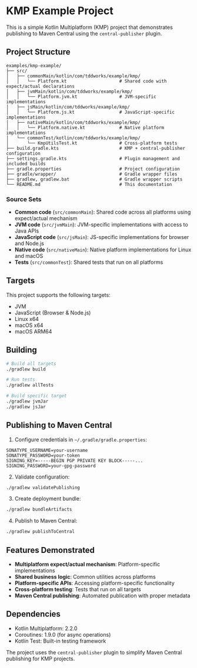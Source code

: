 # KMP Example Project

This is a simple Kotlin Multiplatform (KMP) project that demonstrates publishing to Maven Central using the `central-publisher` plugin.

## Project Structure

```
examples/kmp-example/
├── src/
│   ├── commonMain/kotlin/com/tddworks/example/kmp/
│   │   └── Platform.kt                    # Shared code with expect/actual declarations
│   ├── jvmMain/kotlin/com/tddworks/example/kmp/
│   │   └── Platform.jvm.kt                # JVM-specific implementations
│   ├── jsMain/kotlin/com/tddworks/example/kmp/
│   │   └── Platform.js.kt                 # JavaScript-specific implementations
│   ├── nativeMain/kotlin/com/tddworks/example/kmp/
│   │   └── Platform.native.kt             # Native platform implementations
│   └── commonTest/kotlin/com/tddworks/example/kmp/
│       └── KmpUtilsTest.kt                # Cross-platform tests
├── build.gradle.kts                       # KMP + central-publisher configuration
├── settings.gradle.kts                    # Plugin management and included builds
├── gradle.properties                      # Project configuration
├── gradle/wrapper/                        # Gradle wrapper files
├── gradlew, gradlew.bat                   # Gradle wrapper scripts
└── README.md                              # This documentation
```

### Source Sets
- **Common code** (`src/commonMain`): Shared code across all platforms using expect/actual mechanism
- **JVM code** (`src/jvmMain`): JVM-specific implementations with access to Java APIs
- **JavaScript code** (`src/jsMain`): JS-specific implementations for browser and Node.js
- **Native code** (`src/nativeMain`): Native platform implementations for Linux and macOS
- **Tests** (`src/commonTest`): Shared tests that run on all platforms

## Targets

This project supports the following targets:
- JVM
- JavaScript (Browser & Node.js)
- Linux x64
- macOS x64
- macOS ARM64

## Building

```bash
# Build all targets
./gradlew build

# Run tests
./gradlew allTests

# Build specific target
./gradlew jvmJar
./gradlew jsJar
```

## Publishing to Maven Central

1. Configure credentials in `~/.gradle/gradle.properties`:
```properties
SONATYPE_USERNAME=your-username
SONATYPE_PASSWORD=your-token
SIGNING_KEY=-----BEGIN PGP PRIVATE KEY BLOCK-----...
SIGNING_PASSWORD=your-gpg-password
```

2. Validate configuration:
```bash
./gradlew validatePublishing
```

3. Create deployment bundle:
```bash
./gradlew bundleArtifacts
```

4. Publish to Maven Central:
```bash
./gradlew publishToCentral
```

## Features Demonstrated

- **Multiplatform expect/actual mechanism**: Platform-specific implementations
- **Shared business logic**: Common utilities across platforms
- **Platform-specific APIs**: Accessing platform-specific functionality
- **Cross-platform testing**: Tests that run on all targets
- **Maven Central publishing**: Automated publication with proper metadata

## Dependencies

- Kotlin Multiplatform: 2.2.0
- Coroutines: 1.9.0 (for async operations)
- Kotlin Test: Built-in testing framework

The project uses the `central-publisher` plugin to simplify Maven Central publishing for KMP projects.